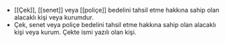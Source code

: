 - [[Çek]], [[senet]] veya [[poliçe]] bedelini tahsil etme hakkına sahip olan alacaklı kişi veya kurumdur.
- Çek, senet veya poliçe bedelini tahsil etme hakkına sahip olan alacaklı kişi veya kurum. Çekte ismi yazılı olan kişi.